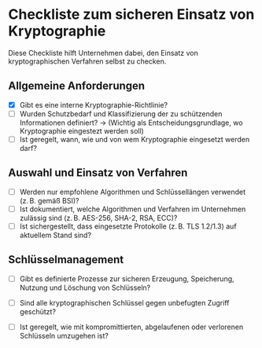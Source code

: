 # Checkliste zum sicheren Einsatz von Kryptographie

Diese Checkliste hilft Unternehmen dabei, den Einsatz von kryptographischen Verfahren selbst zu checken.

## Allgemeine Anforderungen

- [x] Gibt es eine interne Kryptographie-Richtlinie?
- [ ] Wurden Schutzbedarf und Klassifizierung der zu schützenden Informationen definiert? -> (Wichtig als Entscheidungsgrundlage, wo Kryptographie eingestezt werden soll)
- [ ] Ist geregelt, wann, wie und von wem Kryptographie eingesetzt werden darf?

## Auswahl und Einsatz von Verfahren

- [ ] Werden nur empfohlene Algorithmen und Schlüssellängen verwendet (z. B. gemäß BSI)?
- [ ] Ist dokumentiert, welche Algorithmen und Verfahren im Unternehmen zulässig sind (z. B. AES-256, SHA-2, RSA, ECC)?
- [ ] Ist sichergestellt, dass eingesetzte Protokolle (z. B. TLS 1.2/1.3) auf aktuellem Stand sind?

## Schlüsselmanagement

- [ ] Gibt es definierte Prozesse zur sicheren Erzeugung, Speicherung, Nutzung und Löschung von Schlüsseln?
- [ ] Sind alle kryptographischen Schlüssel gegen unbefugten Zugriff geschützt?
- [ ] Ist geregelt, wie mit kompromittierten, abgelaufenen oder verlorenen Schlüsseln umzugehen ist?

